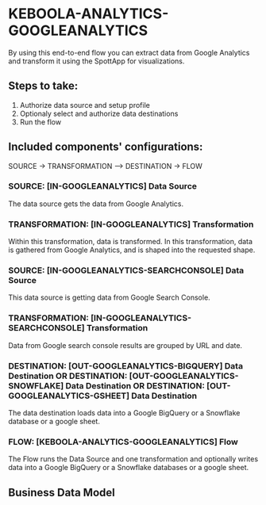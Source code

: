 # KEBOOLA-ANALYTICS-GOOGLEANALYTICS

By using this end-to-end flow you can extract data from Google Analytics and transform it using the SpottApp for visualizations.

## Steps to take:
1. Authorize data source and setup profile
2. Optionaly select and authorize data destinations
3. Run the flow

## Included components' configurations:
SOURCE -> TRANSFORMATION –> DESTINATION -> FLOW

### SOURCE: [IN-GOOGLEANALYTICS] Data Source

The data source gets the data from Google Analytics.

### TRANSFORMATION: [IN-GOOGLEANALYTICS] Transformation

Within this transformation, data is transformed. In this transformation, data is gathered from Google Analytics, and is shaped into the requested shape.

### SOURCE: [IN-GOOGLEANALYTICS-SEARCHCONSOLE] Data Source

This data source is getting data from Google Search Console.

### TRANSFORMATION: [IN-GOOGLEANALYTICS-SEARCHCONSOLE] Transformation

Data from Google search console results are grouped by URL and date. 

### DESTINATION: [OUT-GOOGLEANALYTICS-BIGQUERY] Data Destination OR DESTINATION: [OUT-GOOGLEANALYTICS-SNOWFLAKE] Data Destination OR DESTINATION: [OUT-GOOGLEANALYTICS-GSHEET] Data Destination

The data destination loads data into a Google BigQuery or a Snowflake database or a google sheet.

### FLOW: [KEBOOLA-ANALYTICS-GOOGLEANALYTICS] Flow
The Flow runs the Data Source and one transformation and optionally writes data into a Google BigQuery or a Snowflake databases or a google sheet.

## Business Data Model


